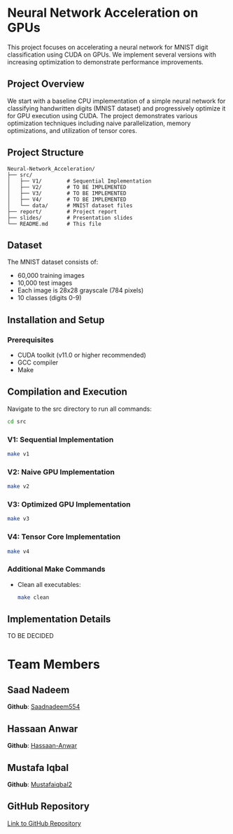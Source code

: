 # Neural Network Acceleration on GPUs

This project focuses on accelerating a neural network for MNIST digit classification using CUDA on GPUs. We implement several versions with increasing optimization to demonstrate performance improvements.

## Project Overview

We start with a baseline CPU implementation of a simple neural network for classifying handwritten digits (MNIST dataset) and progressively optimize it for GPU execution using CUDA. The project demonstrates various optimization techniques including naive parallelization, memory optimizations, and utilization of tensor cores.

## Project Structure

```
Neural-Network_Acceleration/
├── src/
│   ├── V1/        # Sequential Implementation
│   ├── V2/        # TO BE IMPLEMENTED
│   ├── V3/        # TO BE IMPLEMENTED
│   ├── V4/        # TO BE IMPLEMENTED
│   └── data/      # MNIST dataset files
├── report/        # Project report
├── slides/        # Presentation slides
└── README.md      # This file
```

## Dataset

The MNIST dataset consists of:
- 60,000 training images
- 10,000 test images
- Each image is 28x28 grayscale (784 pixels)
- 10 classes (digits 0-9)

## Installation and Setup

### Prerequisites
- CUDA toolkit (v11.0 or higher recommended)
- GCC compiler
- Make

## Compilation and Execution

Navigate to the src directory to run all commands:

```bash
cd src
```

### V1: Sequential Implementation
```bash
make v1
```

### V2: Naive GPU Implementation
```bash
make v2
```

### V3: Optimized GPU Implementation
```bash
make v3
```

### V4: Tensor Core Implementation
```bash
make v4
```

### Additional Make Commands
- Clean all executables:
  ```bash
  make clean
  ```

## Implementation Details
TO BE DECIDED

# Team Members

## Saad Nadeem
**Github**: [Saadnadeem554](https://github.com/saadnadeem554)
## Hassaan Anwar
**Github**: [Hassaan-Anwar](https://github.com/Hassaan-Anwar)
## Mustafa Iqbal
**Github**: [Mustafaiqbal2](https://github.com/mustafaiqbal2)

## GitHub Repository

[Link to GitHub Repository](https://github.com/mustafaiqbal2/Neural-Network_Acceleration)